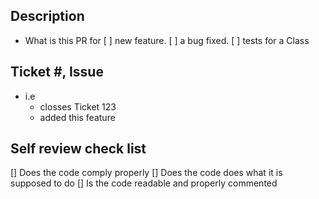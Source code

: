 ##  Description
- What is this PR for
  [ ] new feature.
  [ ] a bug fixed.
  [ ] tests for a Class

## Ticket #, Issue
- i.e
  - closses Ticket 123
  - added this feature
 
## Self review check list
  [] Does the code comply properly
  [] Does the code does what it is supposed to do
  [] Is the code readable and properly commented
  
